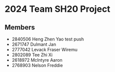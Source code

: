 # 2024 Team SH20 Project

## Members

- 2840506 Heng Zhen Yao test push
- 2671747 Dulmant Jan
- 2777042 Levack Fraser Wiremu
- 2802089 Tee Zhi Xi
- 2618972 McIntyre Aaron
- 2768903 Nelson Freddie
